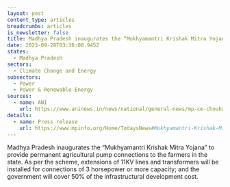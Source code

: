 ```yaml
---
layout: post
content_type: articles
breadcrumbs: articles
is_newsletter: false
title: Madhya Pradesh inaugurates the “Mukhyamantri Krishak Mitra Yojana”
date: 2023-09-28T03:36:08.945Z
states:
  - Madhya Pradesh
sectors:
  - Climate Change and Energy
subsectors:
  - Power
  - Power & Renewable Energy
sources:
  - name: ANI
    url: https://www.aninews.in/news/national/general-news/mp-cm-chouhan-starts-mukhyamantri-krishak-mitra-yojana20230920132646/
details:
  - name: Press release
    url: https://www.mpinfo.org/Home/TodaysNews#Mukhyamantri-Krishak-Mitra-Yojana-will-be-launched-immediately:-CM-Shri-Chouhan-20230920N51
---
```

Madhya Pradesh inaugurates the “Mukhyamantri Krishak Mitra Yojana” to provide permanent agricultural pump connections to the farmers in the state. As per the scheme, extensions of 11KV lines and transformers will be installed for connections of 3 horsepower or more capacity; and the government will cover 50% of the infrastructural development cost.
